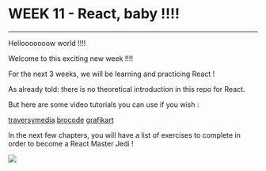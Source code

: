 # WEEK 11 - React, baby !!!!

---

Hellooooooow world !!!!

Welcome to this exciting new week !!!!

For the next 3 weeks, we will be learning and practicing React !

As already told: there is no theoretical introduction in this repo for React.

But here are some video tutorials you can use if you wish :

[traversymedia](https://youtu.be/CgkZ7MvWUAA?si=fd44dHxW2dGtbePv)
[brocode](https://youtu.be/hhe6Xb4Em5U?si=0qVEWalWAE0N2V75)
[grafikart](https://youtu.be/wIyHSOugGGw?si=r1E6TYncts_tn7lc)

In the next few chapters, you will have a list of exercises to complete in order to become a React Master Jedi !

![](https://i.giphy.com/media/v1.Y2lkPTc5MGI3NjExNmduMTI0ZXU3cXp3ZHNsdTdiYTRrNnMxd2RoN2l1bXc3OGY4c21pYyZlcD12MV9pbnRlcm5hbF9naWZfYnlfaWQmY3Q9Zw/8hMD9YakVza3452SpN/giphy.gif)
